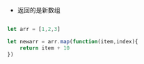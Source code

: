 - 返回的是新数组

```js

let arr = [1,2,3]

let newarr = arr.map(function(item,index){
    return item + 10
})
```